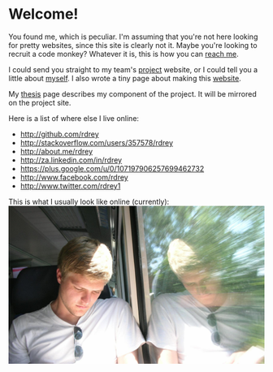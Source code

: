 Welcome!
========

You found me, which is peculiar. I'm assuming that you're not here looking for pretty websites, since this site is clearly not it. Maybe you're looking to recruit a code monkey? Whatever it is, this is how you can [reach me](contact.html).

I could send you straight to my team's [project](~lwebley) website, or I could tell you a little about [myself](aboutme.html). I also wrote a tiny page about making this [website](thissite.html).

My [thesis](thesis.html) page describes my component of the project. It will be mirrored on the project site.

Here is a list of where else I live online:

* http://github.com/rdrey
* http://stackoverflow.com/users/357578/rdrey
* http://about.me/rdrey
* http://za.linkedin.com/in/rdrey
* https://plus.google.com/u/0/107197906257699462732
* http://www.facebook.com/rdrey
* http://www.twitter.com/rdrey1

This is what I usually look like online (currently):
![Photo of Rainer](img/me_high_res.jpeg)
